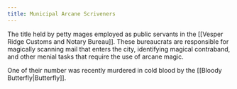 ```yaml
---
title: Municipal Arcane Scriveners
---
```


The title held by petty mages employed as public servants in the [[Vesper Ridge Customs and Notary Bureau]]. These bureaucrats are responsible for magically scanning mail that enters the city, identifying magical contraband, and other menial tasks that require the use of arcane magic.

One of their number was recently murdered in cold blood by the [[Bloody Butterfly|Butterfly]].